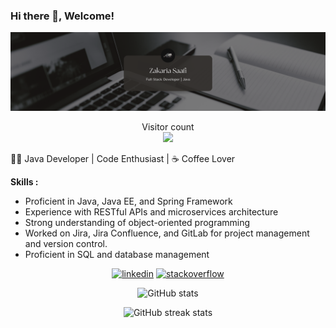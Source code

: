 ### Hi there 👋, Welcome!
![](https://github.com/ZakariaSaafi/ZakariaSaafi/blob/main/resources/banner.png?raw=true)
<p align="center"> 
  Visitor count<br>
  <img src="https://profile-counter.glitch.me/ZakariaSaafi/count.svg" />
</p>

👨‍💻 Java Developer | Code Enthusiast | ☕ Coffee Lover

**Skills :**
* Proficient in Java, Java EE, and Spring Framework
* Experience with RESTful APIs and microservices architecture
* Strong understanding of object-oriented programming
* Worked on Jira, Jira Confluence, and GitLab for project management and version control.
* Proficient in SQL and database management

<div align="center"> 
  
[<img src='https://cdn.jsdelivr.net/npm/simple-icons@3.0.1/icons/linkedin.svg' alt='linkedin' height='40'>](https://www.linkedin.com/in/zakaria-saafi-aa27a4216/)
[<img src='https://cdn.jsdelivr.net/npm/simple-icons@3.0.1/icons/stackoverflow.svg' alt='stackoverflow' height='40'>](https://stackoverflow.com/users/16384899/zack) 

</div>
<div align="center"> 
  
![GitHub stats](https://github-readme-stats.vercel.app/api?username=ZakariaSaafi&show_icons=true)  

![GitHub streak stats](https://streak-stats.demolab.com/?user=ZakariaSaafi)   
</div>


